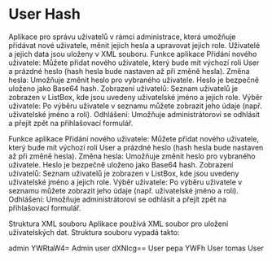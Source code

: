 # User Hash
Aplikace pro správu uživatelů v rámci administrace, která umožňuje přidávat nové uživatele, měnit jejich hesla a upravovat jejich role. Uživatelé a jejich data jsou uloženy v XML souboru.
Funkce aplikace
Přidání nového uživatele: Můžete přidat nového uživatele, který bude mít výchozí roli User a prázdné heslo (hash hesla bude nastaven až při změně hesla).
Změna hesla: Umožňuje změnit heslo pro vybraného uživatele. Heslo je bezpečně uloženo jako Base64 hash.
Zobrazení uživatelů: Seznam uživatelů je zobrazen v ListBox, kde jsou uvedeny uživatelské jméno a jejich role.
Výběr uživatele: Po výběru uživatele v seznamu můžete zobrazit jeho údaje (např. uživatelské jméno a roli).
Odhlášení: Umožňuje administrátorovi se odhlásit a přejít zpět na přihlašovací formulář.

Funkce aplikace
Přidání nového uživatele: Můžete přidat nového uživatele, který bude mít výchozí roli User a prázdné heslo (hash hesla bude nastaven až při změně hesla).
Změna hesla: Umožňuje změnit heslo pro vybraného uživatele. Heslo je bezpečně uloženo jako Base64 hash.
Zobrazení uživatelů: Seznam uživatelů je zobrazen v ListBox, kde jsou uvedeny uživatelské jméno a jejich role.
Výběr uživatele: Po výběru uživatele v seznamu můžete zobrazit jeho údaje (např. uživatelské jméno a roli).
Odhlášení: Umožňuje administrátorovi se odhlásit a přejít zpět na přihlašovací formulář.

Struktura XML souboru
Aplikace používá XML soubor pro uložení uživatelských dat. Struktura souboru vypadá takto:
<?xml version="1.0" encoding="utf-8"?>
<Users>
  <User>
    <Username>admin</Username>
    <HashedPassword>YWRtaW4=</HashedPassword>
    <Role>Admin</Role>
  </User>
  <User>
    <Username>user</Username>
    <HashedPassword>dXNlcg==</HashedPassword>
    <Role>User</Role>
  </User>
  <User>
    <Username>pepa</Username>
    <HashedPassword>YWFh</HashedPassword>
    <Role>User</Role>
  </User>
  <User>
    <Username>tomas</Username>
    <HashedPassword></HashedPassword>
    <Role>User</Role>
  </User>
</Users>

